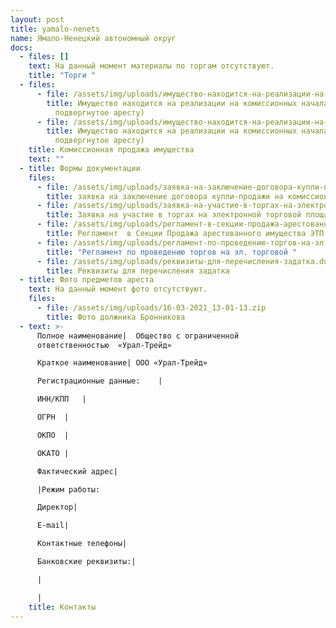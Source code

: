 ```yaml
---
layout: post
title: yamalo-nenets
name: Ямало-Ненецкий автономный округ
docs:
  - files: []
    text: На данный момент материалы по торгам отсутствуют.
    title: "Торги "
  - files:
      - file: /assets/img/uploads/имущество-находится-на-реализации-на-комиссионных-началах-имущество-подвергнутое-аресту-.docx
        title: Имущество находится на реализации на комиссионных началах (имущество
          подвергнутое аресту)
      - file: /assets/img/uploads/имущество-находится-на-реализации-на-комиссионных-началах-имущество-подвергнутое-аресту-.docx
        title: Имущество находится на реализации на комиссионных началах (имущество
          подвергнутое аресту)
    title: Комиссионная продажа имущества
    text: ""
  - title: Формы документации
    files:
      - file: /assets/img/uploads/заявка-на-заключение-договора-купли-продажи-на-комиссионных-началах.docx
        title: заявка на заключение договора купли-продажи на комиссионных началах
      - file: /assets/img/uploads/заявка-на-участие-в-торгах-на-электронной-торговой-площадке.docx
        title: Заявка на участие в торгах на электронной торговой площадке
      - file: /assets/img/uploads/регламент-в-секции-продажа-арестованного-имущества-этп-тэк-торг.pdf
        title: Регламент  в Секции Продажа арестованного имущества ЭТП ТЭК Торг
      - file: /assets/img/uploads/регламент-по-проведению-торгов-на-эл.-торговой-.doc
        title: "Регламент по проведению торгов на эл. торговой "
      - file: /assets/img/uploads/реквизиты-для-перечисления-задатка.docx
        title: Реквизиты для перечисления задатка
  - title: Фото предметов ареста
    text: На данный момент фото отсутствуют.
    files:
      - file: /assets/img/uploads/16-03-2021_13-01-13.zip
        title: Фото должника Бронникова
  - text: >-
      Полное наименование| 	Общество с ограниченной
      ответственностью  «Урал-Трейд»

      Краткое наименование|	ООО «Урал-Трейд»

      Регистрационные данные:	 |

      ИНН/КПП	|

      ОГРН	|

      ОКПО	|

      ОКАТО	|

      Фактический адрес|	

      |Режим работы: 

      Директор|	

      E-mail|	

      Контактные телефоны|	 

      Банковские реквизиты:|

      |

      |
    title: Контакты
---
```

